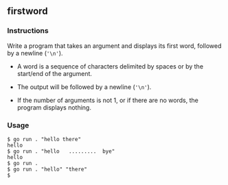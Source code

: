 ## firstword

### Instructions

Write a program that takes an argument and displays its first word, followed by a newline (`'\n'`).

- A word is a sequence of characters delimited by spaces or by the start/end of the argument.

- The output will be followed by a newline (`'\n'`).

- If the number of arguments is not 1, or if there are no words, the program displays nothing.

### Usage

```console
$ go run . "hello there"
hello
$ go run . "hello   .........  bye"
hello
$ go run .
$ go run . "hello" "there"
$
```
